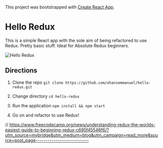 This project was bootstrapped with [Create React App](https://github.com/facebookincubator/create-react-app).

# Hello Redux

This is a simple React app with the sole aim of being refactored to use Redux. Pretty basic stuff. Ideal for Absolute Redux beginners.

![Hello Redux](https://i.imgur.com/S3Oarek.png)


## Directions 
1. Clone the repo
```git clone https://github.com/ohansemmanuel/hello-redux.git```

2. Change directory 
```cd hello-redux```

3. Run the application 
```npm install && npm start```

4. Go on and refactor to use Redux!



// https://www.freecodecamp.org/news/understanding-redux-the-worlds-easiest-guide-to-beginning-redux-c695f45546f6/?utm_source=mybridge&utm_medium=blog&utm_campaign=read_more&source=post_page---------------------------
